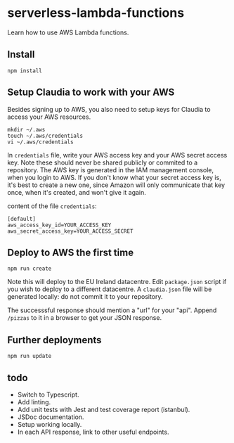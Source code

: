 # serverless-lambda-functions
Learn how to use AWS Lambda functions.

## Install
```
npm install
```

## Setup Claudia to work with your AWS
Besides signing up to AWS, you also need to setup keys for Claudia to access your AWS resources.

```
mkdir ~/.aws
touch ~/.aws/credentials
vi ~/.aws/credentials
```

In `credentials` file, write your AWS access key and your AWS secret access key. Note these should never be shared publicly or commited to a repository. The AWS key is generated in the IAM management console, when you login to AWS. If you don't know what your secret access key is, it's best to create a new one, since Amazon will only communicate that key once, when it's created, and won't give it again.

content of  the file `credentials`:
```
[default]
aws_access_key_id=YOUR_ACCESS_KEY
aws_secret_access_key=YOUR_ACCESS_SECRET
```

## Deploy to AWS the first time
```
npm run create
```

Note this will deploy to the EU Ireland datacentre. Edit `package.json` script if you wish to deploy to a different datacentre. A `claudia.json` file will be generated locally: do not commit it to your repository.

The successsful response should mention a "url" for your "api". Append `/pizzas` to it in a browser to get your JSON response.

## Further deployments
```
npm run update
```

## todo
- Switch to Typescript.
- Add linting.
- Add unit tests with Jest and test coverage report (istanbul).
- JSDoc documentation.
- Setup working locally.
- In each API response, link to other useful endpoints.
